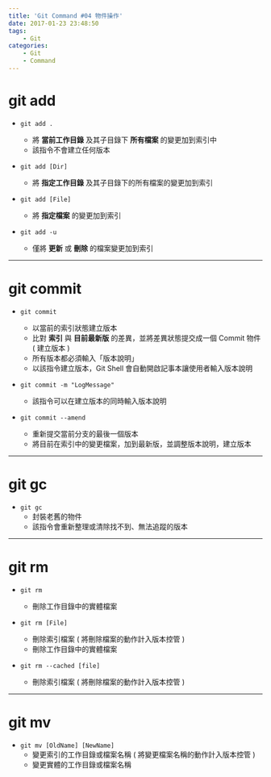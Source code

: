 ```yaml
---
title: 'Git Command #04 物件操作'
date: 2017-01-23 23:48:50
tags: 
    - Git
categories: 
    - Git
    - Command
---
```

# git add
- `git add .`
    - 將 **當前工作目錄** 及其子目錄下 **所有檔案** 的變更加到索引中
    - 該指令不會建立任何版本


- `git add [Dir]`
    - 將 **指定工作目錄** 及其子目錄下的所有檔案的變更加到索引
    

- `git add [File]`
    - 將 **指定檔案** 的變更加到索引


- `git add -u`
    - 僅將 **更新** 或 **刪除** 的檔案變更加到索引

<!-- more -->

---

# git commit
- `git commit`
    - 以當前的索引狀態建立版本
    - 比對 **索引** 與 **目前最新版** 的差異，並將差異狀態提交成一個 Commit 物件 ( 建立版本 )
    - 所有版本都必須輸入「版本說明」
    - 以該指令建立版本，Git Shell 會自動開啟記事本讓使用者輸入版本說明


- `git commit -m "LogMessage"`
    - 該指令可以在建立版本的同時輸入版本說明


- `git commit --amend`
    - 重新提交當前分支的最後一個版本
    - 將目前在索引中的變更檔案，加到最新版，並調整版本說明，建立版本

---

# git gc
- `git gc`
    - 封裝老舊的物件
    - 該指令會重新整理或清除找不到、無法追蹤的版本

---

# git rm
- `git rm`
    - 刪除工作目錄中的實體檔案


- `git rm [File]`
    - 刪除索引檔案 ( 將刪除檔案的動作計入版本控管 )
    - 刪除工作目錄中的實體檔案


- `git rm --cached [file]`
    - 刪除索引檔案 ( 將刪除檔案的動作計入版本控管 )

---

# git mv
- `git mv [OldName] [NewName]`
    - 變更索引的工作目錄或檔案名稱 ( 將變更檔案名稱的動作計入版本控管 )
    - 變更實體的工作目錄或檔案名稱
